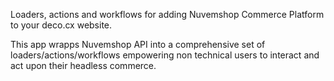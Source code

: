 
Loaders, actions and workflows for adding Nuvemshop Commerce Platform to your deco.cx website.

This app wrapps Nuvemshop API into a comprehensive set of loaders/actions/workflows
empowering non technical users to interact and act upon their headless commerce.